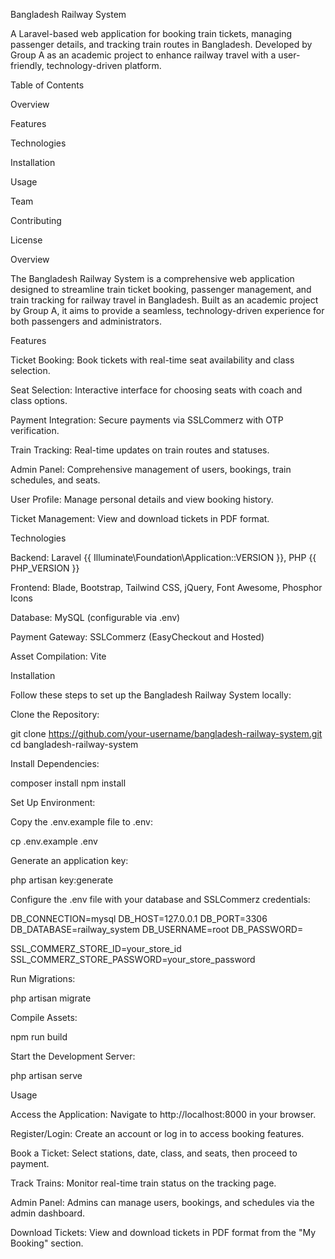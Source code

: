 Bangladesh Railway System

A Laravel-based web application for booking train tickets, managing passenger details, and tracking train routes in Bangladesh. Developed by Group A as an academic project to enhance railway travel with a user-friendly, technology-driven platform.

Table of Contents





Overview



Features



Technologies



Installation



Usage



Team



Contributing



License

Overview

The Bangladesh Railway System is a comprehensive web application designed to streamline train ticket booking, passenger management, and train tracking for railway travel in Bangladesh. Built as an academic project by Group A, it aims to provide a seamless, technology-driven experience for both passengers and administrators.

Features





Ticket Booking: Book tickets with real-time seat availability and class selection.



Seat Selection: Interactive interface for choosing seats with coach and class options.



Payment Integration: Secure payments via SSLCommerz with OTP verification.



Train Tracking: Real-time updates on train routes and statuses.



Admin Panel: Comprehensive management of users, bookings, train schedules, and seats.



User Profile: Manage personal details and view booking history.



Ticket Management: View and download tickets in PDF format.

Technologies





Backend: Laravel {{ Illuminate\Foundation\Application::VERSION }}, PHP {{ PHP_VERSION }}



Frontend: Blade, Bootstrap, Tailwind CSS, jQuery, Font Awesome, Phosphor Icons



Database: MySQL (configurable via .env)



Payment Gateway: SSLCommerz (EasyCheckout and Hosted)



Asset Compilation: Vite

Installation

Follow these steps to set up the Bangladesh Railway System locally:





Clone the Repository:

git clone https://github.com/your-username/bangladesh-railway-system.git
cd bangladesh-railway-system



Install Dependencies:

composer install
npm install



Set Up Environment:





Copy the .env.example file to .env:

cp .env.example .env



Generate an application key:

php artisan key:generate



Configure the .env file with your database and SSLCommerz credentials:

DB_CONNECTION=mysql
DB_HOST=127.0.0.1
DB_PORT=3306
DB_DATABASE=railway_system
DB_USERNAME=root
DB_PASSWORD=

SSL_COMMERZ_STORE_ID=your_store_id
SSL_COMMERZ_STORE_PASSWORD=your_store_password



Run Migrations:

php artisan migrate



Compile Assets:

npm run build



Start the Development Server:

php artisan serve

Usage





Access the Application: Navigate to http://localhost:8000 in your browser.



Register/Login: Create an account or log in to access booking features.



Book a Ticket: Select stations, date, class, and seats, then proceed to payment.



Track Trains: Monitor real-time train status on the tracking page.



Admin Panel: Admins can manage users, bookings, and schedules via the admin dashboard.



Download Tickets: View and download tickets in PDF format from the "My Booking" section.
